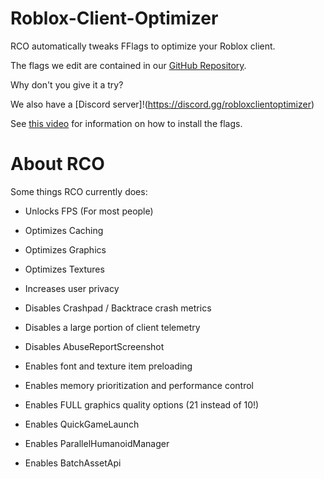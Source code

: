 # Roblox-Client-Optimizer

RCO automatically tweaks FFlags to optimize your Roblox client.

The flags we edit are contained in our [GitHub Repository](https://github.com/L8X/Roblox-Client-Optimizer/blob/main/ClientAppSettings.json).

Why don't you give it a try?

We also have a [Discord server]!(https://discord.gg/robloxclientoptimizer)

See [this video](https://youtu.be/jc_mReB_SMc) for information on how to install the flags.




# About RCO

Some things RCO currently does:

- Unlocks FPS (For most people)

- Optimizes Caching

- Optimizes Graphics

- Optimizes Textures

- Increases user privacy

- Disables Crashpad / Backtrace crash metrics

- Disables a large portion of client telemetry

- Disables AbuseReportScreenshot

- Enables font and texture item preloading

- Enables memory prioritization and performance control

- Enables FULL graphics quality options (21 instead of 10!)

- Enables QuickGameLaunch

- Enables ParallelHumanoidManager

- Enables BatchAssetApi
